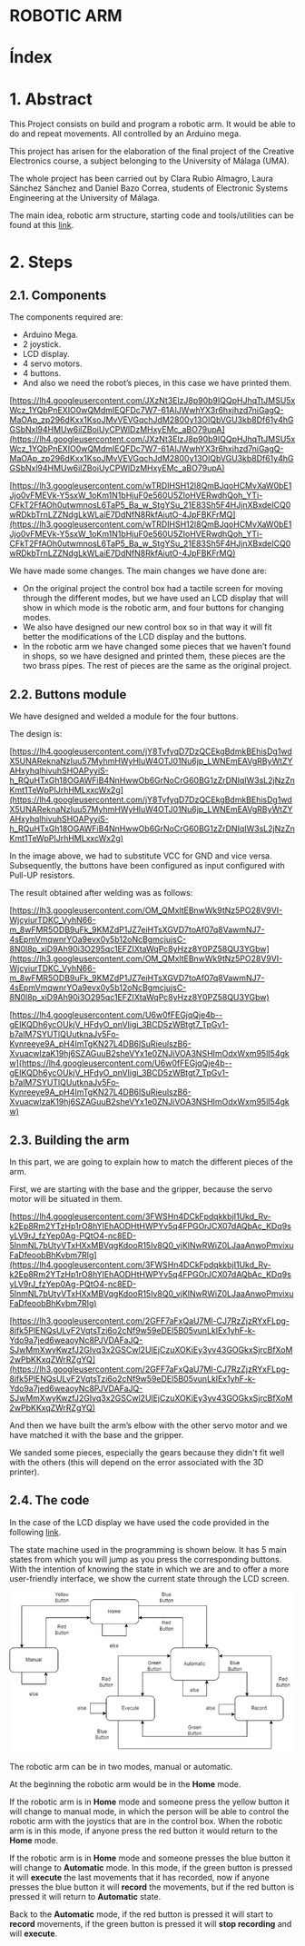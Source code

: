 # ROBOTIC ARM

# Índex

# 1. Abstract

This Project consists on build and program a robotic arm. It would be able to do and repeat movements. All controlled by an Arduino mega.

This project has arisen for the elaboration of the final project of the Creative Electronics course, a subject belonging to the University of Málaga (UMA). 

The whole project has been carried out by Clara Rubio Almagro, Laura Sánchez Sánchez and Daniel Bazo Correa, students of Electronic Systems Engineering at the University of Málaga.

The main idea, robotic arm structure, starting code and tools/utilities can be found at this [link](https://www.instructables.com/Automated-Robotic-Arm-That-Learns-Ft-Tinkercad-Ard/).

# 2. Steps

## 2.1. Components

The components required are:

- Arduino Mega.
- 2 joystick.
- LCD display.
- 4 servo motors.
- 4 buttons.
- And also we need the robot’s pieces, in this case we have printed them.

[https://lh4.googleusercontent.com/JXzNt3ElzJ8p90b9IQQpHJhqTtJMSU5xWcz_1YQbPnEXIO0wQMdmIEQFDc7W7-61AIJWwhYX3r6hxjhzd7niGagQ-MaOAp_zp296dKxx1KsoJMvVEVGqchJdM2800y13OlQbVGU3kb8Df61y4hGGSbNxl94HMUw6ilZBoiUyCPWlDzMHxyEMc_aBO79upA](https://lh4.googleusercontent.com/JXzNt3ElzJ8p90b9IQQpHJhqTtJMSU5xWcz_1YQbPnEXIO0wQMdmIEQFDc7W7-61AIJWwhYX3r6hxjhzd7niGagQ-MaOAp_zp296dKxx1KsoJMvVEVGqchJdM2800y13OlQbVGU3kb8Df61y4hGGSbNxl94HMUw6ilZBoiUyCPWlDzMHxyEMc_aBO79upA)

[https://lh3.googleusercontent.com/wTRDIHSH12l8QmBJqoHCMvXaW0bE1Jjo0vFMEVk-Y5sxW_1oKm1N1bHjuF0e560U5ZIoHVERwdhQoh_YTi-CFkT2FfAOh0utwmnosL6TaP5_Ba_w_StgYSu_21E83Sh5F4HJjnXBxdeICQ0wRDkbTrnLZZNdgLkWLaiE7DdNfN8RkfAiutO-4JpFBKFrMQ](https://lh3.googleusercontent.com/wTRDIHSH12l8QmBJqoHCMvXaW0bE1Jjo0vFMEVk-Y5sxW_1oKm1N1bHjuF0e560U5ZIoHVERwdhQoh_YTi-CFkT2FfAOh0utwmnosL6TaP5_Ba_w_StgYSu_21E83Sh5F4HJjnXBxdeICQ0wRDkbTrnLZZNdgLkWLaiE7DdNfN8RkfAiutO-4JpFBKFrMQ)

We have made some changes. The main changes we have done are:

- On the original project the control box had a tactile screen for moving through the different modes, but we have used an LCD display that will show in which mode is the robotic arm, and four buttons for changing modes.
- We also have designed our new control box so in that way it will fit better the modifications of the LCD display and the buttons.
- In the robotic arm we have changed some pieces that we haven’t found in shops, so we have designed and printed them, these pieces are the two brass pipes. The rest of pieces are the same as the original project.

## 2.2. Buttons module

We have designed and welded a module for the four buttons.

The design is:

[https://lh4.googleusercontent.com/jY8TvfyqD7DzQCEkgBdmkBEhisDg1wdX5UNAReknaNzIuu57MyhmHWyHluW4OTJ01Nu6jp_LWNEmEAVgRByWtZYAHxyhqlhivuhSHOAPyyiS-h_RQuHTxGh18OGAWFiB4NnHwwOb6GrNoCrG60BG1zZrDNIqIW3sL2jNzZnKmt1TeWpPIJrhHMLxxcWx2g](https://lh4.googleusercontent.com/jY8TvfyqD7DzQCEkgBdmkBEhisDg1wdX5UNAReknaNzIuu57MyhmHWyHluW4OTJ01Nu6jp_LWNEmEAVgRByWtZYAHxyhqlhivuhSHOAPyyiS-h_RQuHTxGh18OGAWFiB4NnHwwOb6GrNoCrG60BG1zZrDNIqIW3sL2jNzZnKmt1TeWpPIJrhHMLxxcWx2g)

In the image above, we had to substitute VCC for GND and vice versa. Subsequently, the buttons have been configured as input configured with Pull-UP resistors.

The result obtained after welding was as follows:

[https://lh3.googleusercontent.com/OM_QMxltEBnwWk9tNz5PO28V9VI-WjcyiurTDKC_VyhN66-m_8wFMR5ODB9uFk_9KMZdP1JZ7eiHTsXGVD7toAf07q8VawmNJ7-4sEpmVmqwnrYOa9evx0y5b12oNcBgmcjujsC-8N0l8p_xiD9Ah90i3O295qc1EFZIXtaWqPc8yHzz8Y0PZ58QU3YGbw](https://lh3.googleusercontent.com/OM_QMxltEBnwWk9tNz5PO28V9VI-WjcyiurTDKC_VyhN66-m_8wFMR5ODB9uFk_9KMZdP1JZ7eiHTsXGVD7toAf07q8VawmNJ7-4sEpmVmqwnrYOa9evx0y5b12oNcBgmcjujsC-8N0l8p_xiD9Ah90i3O295qc1EFZIXtaWqPc8yHzz8Y0PZ58QU3YGbw)

[https://lh4.googleusercontent.com/U6w0fFEGjqQje4b--gEIKQDh6ycOUkjV_HFdyO_pnVIigi_3BCD5zWBtgt7_TpGv1-b7alM7SYUTlQUutknaJv5Fo-Kynreeye9A_pH4ImTgKN27L4DB6lSuRieulszB6-XvuacwlzaK19hj6SZAGuuB2sheVYx1e0ZNJiVOA3NSHImOdxWxm95lI54gkw](https://lh4.googleusercontent.com/U6w0fFEGjqQje4b--gEIKQDh6ycOUkjV_HFdyO_pnVIigi_3BCD5zWBtgt7_TpGv1-b7alM7SYUTlQUutknaJv5Fo-Kynreeye9A_pH4ImTgKN27L4DB6lSuRieulszB6-XvuacwlzaK19hj6SZAGuuB2sheVYx1e0ZNJiVOA3NSHImOdxWxm95lI54gkw)

## 2.3. Building the arm

In this part, we are going to explain how to match the different pieces of the arm.

First, we are starting with the base and the gripper, because the servo motor will be situated in them.

[https://lh4.googleusercontent.com/3FWSHn4DCkFpdqkkbjI1Ukd_Rv-k2Ep8Rm2YTzHp1rO8hYIEhAODHtHWPYv5q4FPGOrJCX07dAQbAc_KDq9syLV9rJ_fzYep0Ag-PQtO4-nc8ED-5InmNL7bUtyVTxHXxMBVqgKdooR15Iv8Q0_vjKlNwRWiZ0LJaaAnwoPmvixuFaDfeoobBhKvbm7RIg](https://lh4.googleusercontent.com/3FWSHn4DCkFpdqkkbjI1Ukd_Rv-k2Ep8Rm2YTzHp1rO8hYIEhAODHtHWPYv5q4FPGOrJCX07dAQbAc_KDq9syLV9rJ_fzYep0Ag-PQtO4-nc8ED-5InmNL7bUtyVTxHXxMBVqgKdooR15Iv8Q0_vjKlNwRWiZ0LJaaAnwoPmvixuFaDfeoobBhKvbm7RIg)

[https://lh3.googleusercontent.com/2GFF7aFxQaU7Ml-CJ7RzZjzRYxFLpg-8ifk5PlENQsULvF2VqtsTzi6o2cNf9w59eDEl5B05vunLklEx1yhF-k-Ydo9a7jed6weaoyNc8PJVDAFaJQ-SJwMmXwyKwzfJ2GIvq3x2GSCwl2UlEjCzuXOKiEy3yv43GOGkxSjrcBfXoM2wPbKKxqZWrRZgYQ](https://lh3.googleusercontent.com/2GFF7aFxQaU7Ml-CJ7RzZjzRYxFLpg-8ifk5PlENQsULvF2VqtsTzi6o2cNf9w59eDEl5B05vunLklEx1yhF-k-Ydo9a7jed6weaoyNc8PJVDAFaJQ-SJwMmXwyKwzfJ2GIvq3x2GSCwl2UlEjCzuXOKiEy3yv43GOGkxSjrcBfXoM2wPbKKxqZWrRZgYQ)

And then we have built the arm’s elbow with the other servo motor and we have matched it with the base and the gripper.

We sanded some pieces, especially the gears because they didn't fit well with the others (this will depend on the error associated with the 3D printer).

## 2.4. The code

In the case of the LCD display we have used the code provided in the following [link](https://docs.arduino.cc/learn/electronics/lcd-displays).

The state machine used in the programming is shown below. It has 5 main states from which you will jump as you press the corresponding buttons. With the intention of knowing the state in which we are and to offer a more user-friendly interface, we show the current state through the LCD screen.

![Diagram_EN.png](ROBOTIC%20ARM%201ee13fb6c7324b4ab449d3641941873f/Diagram_EN.png)

The robotic arm can be in two modes, manual or automatic.

At the beginning the robotic arm would be in the **Home** mode.

If the robotic arm is in **Home** mode and someone press the yellow button it will change to manual mode, in which the person will be able to control the robotic arm with the joystics that are in the control box. When the robotic arm is in this mode, if anyone press the red button it would return to the **Home** mode.

If the robotic arm is in **Home** mode and someone presses the blue button it will change to **Automatic** mode. In this mode, if the green button is pressed it will **execute** the last movements that it has recorded, now if anyone presses the blue button it will **record** the movements, but if the red button is pressed it will return to **Automatic** state.

Back to the **Automatic** mode, if the red button is pressed it will start to **record** movements, if the green button is pressed it will **stop recording** and will **execute**.